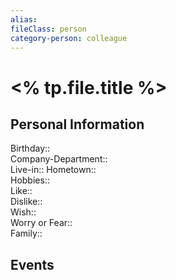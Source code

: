 ```yaml
---
alias: 
fileClass: person 
category-person: colleague
---
```


# <% tp.file.title %>

## Personal Information
Birthday::    
Company-Department::  
Live-in:: 
Hometown::  
Hobbies::     
Like::    
Dislike::    
Wish::     
Worry or Fear::     
Family::     

## Events 
